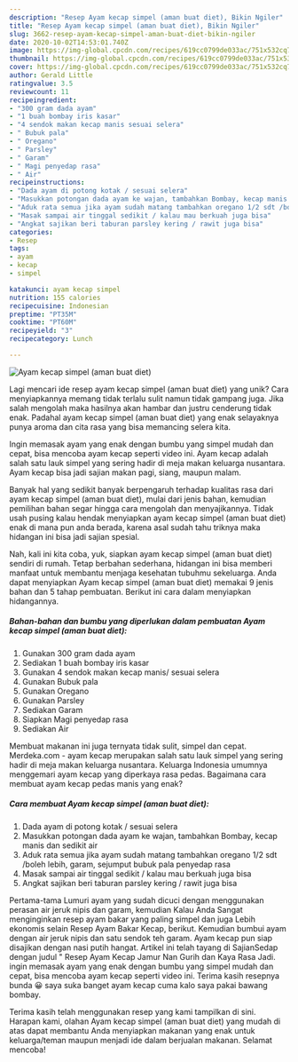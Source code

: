 ```yaml
---
description: "Resep Ayam kecap simpel (aman buat diet), Bikin Ngiler"
title: "Resep Ayam kecap simpel (aman buat diet), Bikin Ngiler"
slug: 3662-resep-ayam-kecap-simpel-aman-buat-diet-bikin-ngiler
date: 2020-10-02T14:53:01.740Z
image: https://img-global.cpcdn.com/recipes/619cc0799de033ac/751x532cq70/ayam-kecap-simpel-aman-buat-diet-foto-resep-utama.jpg
thumbnail: https://img-global.cpcdn.com/recipes/619cc0799de033ac/751x532cq70/ayam-kecap-simpel-aman-buat-diet-foto-resep-utama.jpg
cover: https://img-global.cpcdn.com/recipes/619cc0799de033ac/751x532cq70/ayam-kecap-simpel-aman-buat-diet-foto-resep-utama.jpg
author: Gerald Little
ratingvalue: 3.5
reviewcount: 11
recipeingredient:
- "300 gram dada ayam"
- "1 buah bombay iris kasar"
- "4 sendok makan kecap manis sesuai selera"
- " Bubuk pala"
- " Oregano"
- " Parsley"
- " Garam"
- " Magi penyedap rasa"
- " Air"
recipeinstructions:
- "Dada ayam di potong kotak / sesuai selera"
- "Masukkan potongan dada ayam ke wajan, tambahkan Bombay, kecap manis dan sedikit air"
- "Aduk rata semua jika ayam sudah matang tambahkan oregano 1/2 sdt /boleh lebih, garam, sejumput bubuk pala penyedap rasa"
- "Masak sampai air tinggal sedikit / kalau mau berkuah juga bisa"
- "Angkat sajikan beri taburan parsley kering / rawit juga bisa"
categories:
- Resep
tags:
- ayam
- kecap
- simpel

katakunci: ayam kecap simpel 
nutrition: 155 calories
recipecuisine: Indonesian
preptime: "PT35M"
cooktime: "PT60M"
recipeyield: "3"
recipecategory: Lunch

---
```



![Ayam kecap simpel (aman buat diet)](https://img-global.cpcdn.com/recipes/619cc0799de033ac/751x532cq70/ayam-kecap-simpel-aman-buat-diet-foto-resep-utama.jpg)

Lagi mencari ide resep ayam kecap simpel (aman buat diet) yang unik? Cara menyiapkannya memang tidak terlalu sulit namun tidak gampang juga. Jika salah mengolah maka hasilnya akan hambar dan justru cenderung tidak enak. Padahal ayam kecap simpel (aman buat diet) yang enak selayaknya punya aroma dan cita rasa yang bisa memancing selera kita.

Ingin memasak ayam yang enak dengan bumbu yang simpel mudah dan cepat, bisa mencoba ayam kecap seperti video ini. Ayam kecap adalah salah satu lauk simpel yang sering hadir di meja makan keluarga nusantara. Ayam kecap bisa jadi sajian makan pagi, siang, maupun malam.

Banyak hal yang sedikit banyak berpengaruh terhadap kualitas rasa dari ayam kecap simpel (aman buat diet), mulai dari jenis bahan, kemudian pemilihan bahan segar hingga cara mengolah dan menyajikannya. Tidak usah pusing kalau hendak menyiapkan ayam kecap simpel (aman buat diet) enak di mana pun anda berada, karena asal sudah tahu triknya maka hidangan ini bisa jadi sajian spesial.


Nah, kali ini kita coba, yuk, siapkan ayam kecap simpel (aman buat diet) sendiri di rumah. Tetap berbahan sederhana, hidangan ini bisa memberi manfaat untuk membantu menjaga kesehatan tubuhmu sekeluarga. Anda dapat menyiapkan Ayam kecap simpel (aman buat diet) memakai 9 jenis bahan dan 5 tahap pembuatan. Berikut ini cara dalam menyiapkan hidangannya.

<!--inarticleads1-->

##### Bahan-bahan dan bumbu yang diperlukan dalam pembuatan Ayam kecap simpel (aman buat diet):

1. Gunakan 300 gram dada ayam
1. Sediakan 1 buah bombay iris kasar
1. Gunakan 4 sendok makan kecap manis/ sesuai selera
1. Gunakan  Bubuk pala
1. Gunakan  Oregano
1. Gunakan  Parsley
1. Sediakan  Garam
1. Siapkan  Magi penyedap rasa
1. Sediakan  Air


Membuat makanan ini juga ternyata tidak sulit, simpel dan cepat. Merdeka.com - ayam kecap merupakan salah satu lauk simpel yang sering hadir di meja makan keluarga nusantara. Keluarga Indonesia umumnya menggemari ayam kecap yang diperkaya rasa pedas. Bagaimana cara membuat ayam kecap pedas manis yang enak? 

<!--inarticleads2-->

##### Cara membuat Ayam kecap simpel (aman buat diet):

1. Dada ayam di potong kotak / sesuai selera
1. Masukkan potongan dada ayam ke wajan, tambahkan Bombay, kecap manis dan sedikit air
1. Aduk rata semua jika ayam sudah matang tambahkan oregano 1/2 sdt /boleh lebih, garam, sejumput bubuk pala penyedap rasa
1. Masak sampai air tinggal sedikit / kalau mau berkuah juga bisa
1. Angkat sajikan beri taburan parsley kering / rawit juga bisa


Pertama-tama Lumuri ayam yang sudah dicuci dengan menggunakan perasan air jeruk nipis dan garam, kemudian Kalau Anda Sangat menginginkan resep ayam bakar yang paling simpel dan juga Lebih ekonomis selain Resep Ayam Bakar Kecap, berikut. Kemudian bumbui ayam dengan air jeruk nipis dan satu sendok teh garam. Ayam kecap pun siap disajikan dengan nasi putih hangat. Artikel ini telah tayang di SajianSedap dengan judul &#34; Resep Ayam Kecap Jamur Nan Gurih dan Kaya Rasa Jadi. ingin memasak ayam yang enak dengan bumbu yang simpel mudah dan cepat, bisa mencoba ayam kecap seperti video ini. Terima kasih resepnya bunda 😀 saya suka banget ayam kecap cuma kalo saya pakai bawang bombay. 

Terima kasih telah menggunakan resep yang kami tampilkan di sini. Harapan kami, olahan Ayam kecap simpel (aman buat diet) yang mudah di atas dapat membantu Anda menyiapkan makanan yang enak untuk keluarga/teman maupun menjadi ide dalam berjualan makanan. Selamat mencoba!
